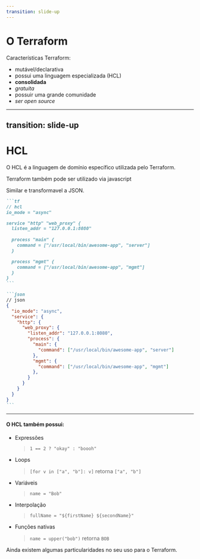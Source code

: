 ```yaml
---
transition: slide-up
---
```


# O Terraform

<Logo />

Características Terraform:

- mutável/declarativa
- possui uma linguagem especializada (HCL)
- **consolidada**
- _gratuita_
- possuir uma grande comunidade
- _ser open source_

---
transition: slide-up
---

# HCL

<Logo />

O HCL é a linguagem de domínio específico utilizada pelo Terraform.
<p class="mini">Terraform também pode ser utilizado via javascript</p>
Similar e transformavel a JSON.

````md magic-move {lines: true}
```tf
// hcl
io_mode = "async"

service "http" "web_proxy" {
  listen_addr = "127.0.0.1:8080"
  
  process "main" {
    command = ["/usr/local/bin/awesome-app", "server"]
  }

  process "mgmt" {
    command = ["/usr/local/bin/awesome-app", "mgmt"]
  }
}
```

```json
// json
{
  "io_mode": "async",
  "service": {
    "http": {
      "web_proxy": {
        "listen_addr": "127.0.0.1:8080",
        "process": {
          "main": {
            "command": ["/usr/local/bin/awesome-app", "server"]
          },
          "mgmt": {
            "command": ["/usr/local/bin/awesome-app", "mgmt"]
          },
        }
      }
    }
  }
}
```
````

---

<Logo />

#### O HCL também possui:

- Expressões
  > `1 == 2 ? "okay" : "boooh"`
- Loops
  > `[for v in ["a", "b"]: v]` retorna `["a", "b"]`
- Variáveis
  > `name = "Bob"`
- Interpolação
  > `fullName = "${firstName} ${secondName}"`
- Funções nativas
  > `name = upper("bob")` retorna `BOB`

Ainda existem algumas particularidades no seu uso para o Terraform.